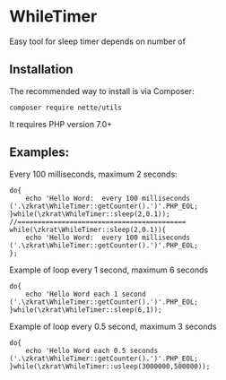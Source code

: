 # WhileTimer
Easy tool for sleep timer depends on number of

Installation
------------

The recommended way to install is via Composer:

```
composer require nette/utils
```

It requires PHP version 7.0+


Examples:
---------

Every 100 milliseconds, maximum 2 seconds:
```
do{
	echo 'Hello Word:  every 100 milliseconds ('.\zkrat\WhileTimer::getCounter().')'.PHP_EOL;
}while(\zkrat\WhileTimer::sleep(2,0.1));
//==========================================
while(\zkrat\WhileTimer::sleep(2,0.1)){
	echo 'Hello Word:  every 100 milliseconds ('.\zkrat\WhileTimer::getCounter().')'.PHP_EOL;
};

```

Example of  loop every 1 second, maximum 6 seconds
```
do{
	echo 'Hello Word each 1 second ('.\zkrat\WhileTimer::getCounter().')'.PHP_EOL;
}while(\zkrat\WhileTimer::sleep(6,1));
```

Example of  loop every 0.5 second, maximum 3 seconds
```
do{
	echo 'Hello Word each 0.5 seconds ('.\zkrat\WhileTimer::getCounter().')'.PHP_EOL;
}while(\zkrat\WhileTimer::usleep(3000000,500000));

```

